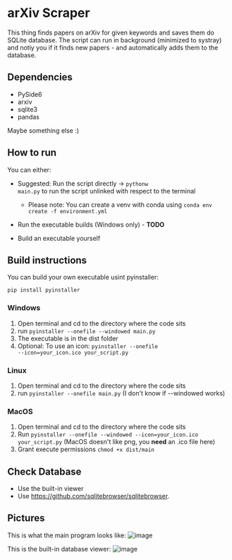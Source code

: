 # arXiv Scraper
This thing finds papers on arXiv for given keywords and saves them do SQLite database. The script can run in background (minimized to systray) and notiy you if it finds new papers - and automatically adds them to the database.

## Dependencies
- PySide6
- arxiv
- sqlite3
- pandas
  
Maybe something else :)

## How to run
You can either:
- Suggested: Run the script directly -> <code>pythonw main.py</code> to run the script unlinked with respect to the terminal
  - Please note: You can create a venv with conda using <code>conda env create -f environment.yml</code>

- Run the executable builds (Windows only) - **TODO**

- Build an executable yourself

## Build instructions
You can build your own executable usint pyinstaller:

<code>pip install pyinstaller</code>

### Windows
1. Open terminal and cd to the directory where the code sits
2. run <code>pyinstaller --onefile --windowed main.py</code>
3. The executable is in the dist folder
4. Optional: To use an icon: <code>pyinstaller --onefile --icon=your_icon.ico your_script.py</code>
### Linux
1. Open terminal and cd to the directory where the code sits
2. run <code>pyinstaller --onefile main.py</code> (I don't know if --windowed works)
### MacOS
1. Open terminal and cd to the directory where the code sits
2. Run <code>pyinstaller --onefile --windowed --icon=your_icon.ico your_script.py</code> (MacOS doesn't like png, you **need** an .ico file here)
3. Grant execute permissions <code>chmod +x dist/main</code>

## Check Database
- Use the built-in viewer
- Use https://github.com/sqlitebrowser/sqlitebrowser.

## Pictures
This is what the main program looks like:
![image](https://github.com/user-attachments/assets/fda4207e-6a5e-44de-a81c-21d5cf88afab)

This is the built-in database viewer:
![image](https://github.com/user-attachments/assets/8f656153-c090-442b-bcaa-b6ad3773f923)


